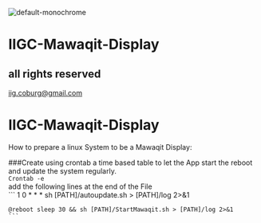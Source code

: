 ![default-monochrome](https://user-images.githubusercontent.com/12692831/228894684-48de352e-b520-4609-be98-d4398056da60.svg)

# IIGC-Mawaqit-Display <br />
## all rights reserved <br />
iig.coburg@gmail.com<br />


# IIGC-Mawaqit-Display<br />
How to prepare a linux System to be a Mawaqit Display:<br />

###Create using crontab a time based table to let the App start the reboot and update the system regularly. <br /> 
```Crontab -e ```<br />
add the following lines at the end of the File<br />
	```
	1 0 * * * sh [PATH]/autoupdate.sh > [PATH]/log 2>&1 
	
	@reboot sleep 30 && sh [PATH]/StartMawaqit.sh > [PATH]/log 2>&1 
	```

